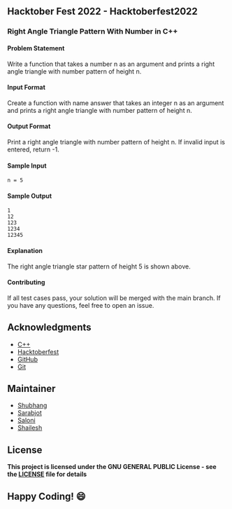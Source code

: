 ## Hacktober Fest 2022 - Hacktoberfest2022

### Right Angle Triangle Pattern With Number in C++

#### Problem Statement
Write a function that takes a number n as an argument and prints a right angle triangle with number pattern of height n.

#### Input Format
Create a function with name answer that takes an integer n as an argument and prints a right angle triangle with number pattern of height n.

#### Output Format
Print a right angle triangle with number pattern of height n. If invalid input is entered, return -1.

#### Sample Input
```
n = 5
```

#### Sample Output
```
1
12
123
1234
12345
```

#### Explanation
The right angle triangle star pattern of height 5 is shown above.

#### Contributing
If all test cases pass, your solution will be merged with the main branch. If you have any questions, feel free to open an issue.

## Acknowledgments
- [C++](http://cplusplus.org/)
- [Hacktoberfest](https://hacktoberfest.digitalocean.com/)
- [GitHub](https://github.com)
- [Git](https://git-scm.com/)

## Maintainer
- [Shubhang](https://github.com/Shubhang-2111)
- [Sarabjot](https://github.com/ricky-aufvaa)
- [Saloni](https://github.com/saloni1202)
- [Shailesh](https://github.com/ShaileshKumar007)

## License
**This project is licensed under the GNU GENERAL PUBLIC License - see the [LICENSE](../../LICENSE) file for details**

## Happy Coding! :smile:


